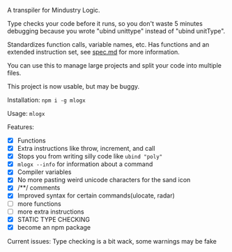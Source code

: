 A transpiler for Mindustry Logic.

Type checks your code before it runs, so you don't waste 5 minutes debugging because you wrote "ubind unittype" instead of "ubind unitType".

Standardizes function calls, variable names, etc. Has functions and an extended instruction set, see [spec.md](spec.md) for more information.

You can use this to manage large projects and split your code into multiple files.

This project is now usable, but may be buggy.

Installation: `npm i -g mlogx`

Usage: `mlogx`

Features:

* [x] Functions
* [x] Extra instructions like throw, increment, and call
* [x] Stops you from writing silly code like `ubind "poly"`
* [x] `mlogx --info` for information about a command
* [x] Compiler variables
* [x] No more pasting weird unicode characters for the sand icon
* [x] /**/ comments
* [x] Improved syntax for certain commands(ulocate, radar)
* [ ] more functions
* [ ] more extra instructions
* [x] STATIC TYPE CHECKING
* [x] become an npm package

Current issues:
Type checking is a bit wack, some warnings may be fake
